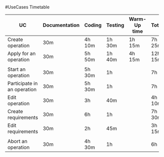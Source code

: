 #UseCases Timetable

| UC | Documentation | Coding | Testing | Warm-Up time | Total | FP |
|---|---|---|---|---|---|---|
| Create operation | 30m  | 4h 10m | 1h 30m  | 1h 15m | 7h 25m  |   |
| Apply for an operation | 30m  | 5h 50m | 1h 40m | 4h 15m | 12h 15m  |   |
|  |   |   |   |   |   |   |
| Start an operation | 30m | 5h 30m | 1h |   | 7h  |   |
| Participate in an operation | 30m | 5h 30m | 1h |   | 7h  |   |
| Edit operation | 30m | 3h | 40m |   | 4h 10m |   |
| Create requirements | 30m | 6h | 1h |   |  7h 30m |   |
| Edit requirements | 30m | 2h | 45m  |   | 3h 15m  |   |
|  |   |   |   |   |   |   |
| Abort an operation | 30m | 4h 30m | 1h |   | 6h |   |

